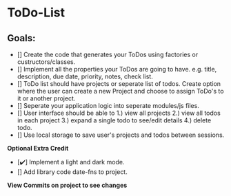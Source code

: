 # ToDo-List

## Goals:
- [] Create the code that generates your ToDos using factories or custructors/classes.
- [] Implement all the properties your ToDos are going to have. e.g. title, description, due date, priority, notes, check list.
- [] ToDo list should have projects or seperate list of todos. Create option where the user can create a new Project and choose to assign ToDo's to it or another project.
- [] Seperate your application logic into seperate modules/js files.
- [] User interface should be able to 1.) view all projects 2.) view all todos in each project 3.) expand a single todo to see/edit details 4.) delete todo.
- [] Use local storage to save user's projects and todos between sessions.

**Optional Extra Credit**
- [✔️] Implement a light and dark mode.
- [] Add library code date-fns to project.

**View Commits on project to see changes**
